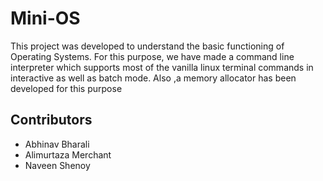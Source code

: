 # Mini-OS
This project was developed to understand the basic functioning of Operating Systems. For this purpose, we have made a command line interpreter 
which supports most of the vanilla linux terminal commands in interactive as well as batch mode. Also ,a memory allocator has been developed for this purpose

## Contributors 
* Abhinav Bharali
* Alimurtaza Merchant
*  Naveen Shenoy
